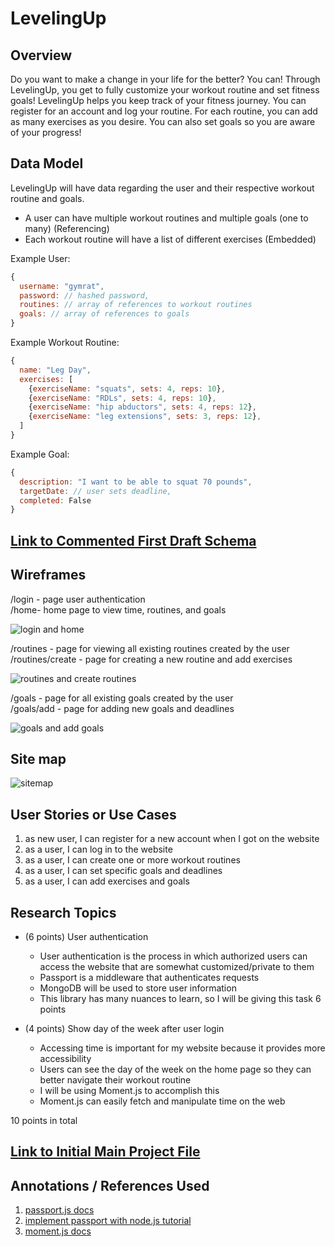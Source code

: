 # LevelingUp

## Overview

Do you want to make a change in your life for the better? You can! Through LevelingUp, you get to fully customize your workout routine and set fitness goals! LevelingUp helps you keep track of your fitness journey. You can register for an account and log your routine. For each routine, you can add as many exercises as you desire. You can also set goals so you are aware of your progress!

## Data Model

LevelingUp will have data regarding the user and their respective workout routine and goals.

* A user can have multiple workout routines and multiple goals (one to many) (Referencing)
* Each workout routine will have a list of different exercises (Embedded)

Example User:

```javascript
{
  username: "gymrat",
  password: // hashed password,
  routines: // array of references to workout routines
  goals: // array of references to goals
}
```

Example Workout Routine:

```javascript
{
  name: "Leg Day",
  exercises: [
    {exerciseName: "squats", sets: 4, reps: 10},
    {exerciseName: "RDLs", sets: 4, reps: 10},
    {exerciseName: "hip abductors", sets: 4, reps: 12},
    {exerciseName: "leg extensions", sets: 3, reps: 12},
  ]
}
```

Example Goal:

```javascript
{
  description: "I want to be able to squat 70 pounds",
  targetDate: // user sets deadline,
  completed: False
}
```

## [Link to Commented First Draft Schema](db.mjs) 


## Wireframes

/login - page user authentication\
/home- home page to view time, routines, and goals

![login and home](documentation/1.png)

/routines - page for viewing all existing routines created by the user\
/routines/create - page for creating a new routine and add exercises

![routines and create routines](documentation/2.png)

/goals - page for all existing goals created by the user\
/goals/add - page for adding new goals and deadlines

![goals and add goals](documentation/3.png)

## Site map

![sitemap](documentation/sitemap.png)

## User Stories or Use Cases

1. as new user, I can register for a new account when I got on the website
2. as a user, I can log in to the website
3. as a user, I can create one or more workout routines
4. as a user, I can set specific goals and deadlines
5. as a user, I can add exercises and goals

## Research Topics

* (6 points) User authentication
    * User authentication is the process in which authorized users can access the website that are somewhat customized/private to them
    * Passport is a middleware that authenticates requests
    * MongoDB will be used to store user information
    * This library has many nuances to learn, so I will be giving this task 6 points
  
* (4 points) Show day of the week after user login
    * Accessing time is important for my website because it provides more accessibility
    * Users can see the day of the week on the home page so they can better navigate their workout routine
    * I will be using Moment.js to accomplish this
    * Moment.js can easily fetch and manipulate time on the web

10 points in total

## [Link to Initial Main Project File](app.mjs) 

## Annotations / References Used

1. [passport.js docs](http://passportjs.org/docs)
2. [implement passport with node.js tutorial](https://medium.com/@prashantramnyc/node-js-with-passport-authentication-simplified-76ca65ee91e5)
3. [moment.js docs](https://momentjs.com/)